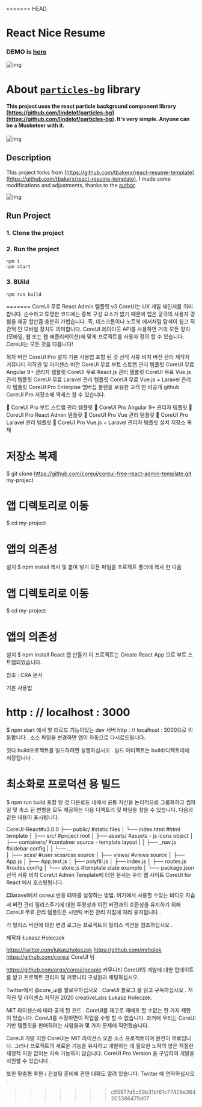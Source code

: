 <<<<<<< HEAD
# React Nice Resume     

### DEMO is [here](https://nordicgiant2.github.io/react-nice-resume-page/index.html)

![img](https://github.com/nordicgiant2/react-nice-resume/blob/master/public/images/img.jpg?raw=true)

# About [`particles-bg`](https://github.com/lindelof/particles-bg) library
#### This project uses the react particle background component library [https://github.com/lindelof/particles-bg](https://github.com/lindelof/particles-bg). It's very simple. Anyone can be a Musketeer with it.

![img](https://github.com/lindelof/particles-bg/raw/master/image/03.jpg?raw=true)

## Description
This project forks from [https://github.com/tbakerx/react-resume-template](https://github.com/tbakerx/react-resume-template), I made some modifications and adjustments, thanks to the [author](https://github.com/tbakerx).

![img](https://github.com/nordicgiant2/react-nice-resume/blob/master/public/images/img2.jpg?raw=true)

## Run Project
### 1. Clone the project

### 2. Run the project
```shell
npm i
npm start
```

### 3. BUild
```shell
npm run build
```
=======
CoreUI 무료 React Admin 템플릿 v3
CoreUI는 UX 게임 체인저를 의미합니다. 순수하고 투명한 코드에는 중복 구성 요소가 없기 때문에 앱은 궁극의 사용자 경험을 제공 할만큼 충분히 가볍습니다. 즉, 데스크톱이나 노트북 에서처럼 탐색이 쉽고 직관적 인 모바일 장치도 의미합니다. CoreUI 레이아웃 API를 사용하면 거의 모든 장치 (모바일, 웹 또는 웹 애플리케이션)에 맞게 프로젝트를 사용자 정의 할 수 있습니다. CoreUI는 모든 것을 다룹니다!

목차
버전
CoreUI Pro
설치
기본 사용법
포함 된 것
선적 서류 비치
버전 관리
제작자
커뮤니티
저작권 및 라이센스
버전
CoreUI 무료 부트 스트랩 관리 템플릿
CoreUI 무료 Angular 9+ 관리자 템플릿
CoreUI 무료 React.js 관리 템플릿
CoreUI 무료 Vue.js 관리 템플릿
CoreUI 무료 Laravel 관리 템플릿
CoreUI 무료 Vue.js + Laravel 관리자 템플릿
CoreUI Pro
Enterpise 멤버십 플랜을 보유한 고객 만 비공개 github CoreUI Pro 저장소에 액세스 할 수 있습니다.

💪 CoreUI Pro 부트 스트랩 관리 템플릿
💪 CoreUI Pro Angular 9+ 관리자 템플릿
💪 CoreUI Pro React Admin 템플릿
💪 CoreUI Pro Vue 관리 템플릿
💪 CoreUI Pro Laravel 관리 템플릿
💪 CoreUI Pro Vue.js + Laravel 관리자 템플릿
설치
저장소 복제
# 저장소 복제
$ git clone https://github.com/coreui/coreui-free-react-admin-template.git my-project

# 앱 디렉토리로 이동 
$ cd my-project

# 앱의 의존성 
설치 $ npm install
복사 및 붙여 넣기
모든 파일을 프로젝트 폴더에 복사 한 다음

# 앱 디렉토리로 이동 
$ cd my-project

# 앱의 의존성 
설치 $ npm install
React 앱 만들기
이 프로젝트는 Create React App 으로 부트 스트랩되었습니다.

참조 : CRA 문서

기본 사용법
# http : // localhost : 3000 
$ npm start 에서 핫 리로드 기능이있는 dev 서버
http : // localhost : 3000으로 이동합니다 . 소스 파일을 변경하면 앱이 자동으로 다시로드됩니다.

짓다
build프로젝트를 빌드하려면 실행하십시오 . 빌드 아티팩트는 build/디렉토리에 저장됩니다 .

# 최소화로 프로덕션 용 빌드 
$ npm run build
포함 된 것
다운로드 내에서 공통 자산을 논리적으로 그룹화하고 컴파일 및 축소 된 변형을 모두 제공하는 다음 디렉토리 및 파일을 찾을 수 있습니다. 다음과 같은 내용이 표시됩니다.

CoreUI-React#v3.0.0
├── public/          #static files
│   └── index.html   #html template
│
├── src/             #project root
│   ├── assets/      #assets - js icons object
│   ├── containers/  #container source - template layout
|   │   ├── _nav.js  #sidebar config
|   │   └── ...      
│   ├── scss/        #user scss/css source
│   ├── views/       #views source
│   ├── App.js
│   ├── App.test.js
│   ├── polyfill.js
│   ├── index.js
│   ├── routes.js    #routes config
│   └── store.js     #template state example 
│
└── package.json
선적 서류 비치
CoreUI Admin Template에 대한 문서는 우리 웹 사이트 CoreUI for React 에서 호스팅됩니다.

🎞️laravel에서 coreui 반응 테마를 설정하는 방법. 여기에서 사용할 수있는 비디오 자습서
버전 관리
릴리스주기에 대한 투명성과 이전 버전과의 호환성을 유지하기 위해 CoreUI 무료 관리 템플릿은 시맨틱 버전 관리 지침에 따라 유지됩니다 .

각 릴리스 버전에 대한 변경 로그는 프로젝트의 릴리스 섹션을 참조하십시오 .

제작자
Łukasz Holeczek

https://twitter.com/lukaszholeczek
https://github.com/mrholek
https://github.com/coreui
CoreUI 팀

https://github.com/orgs/coreui/people
커뮤니티
CoreUI의 개발에 대한 업데이트를 받고 프로젝트 관리자 및 커뮤니티 구성원과 채팅하십시오.

Twitter에서 @core_ui를 팔로우하십시오 .
CoreUI 블로그 를 읽고 구독하십시오 .
저작권 및 라이센스
저작권 2020 creativeLabs Łukasz Holeczek.

MIT 라이센스에 따라 공개 된 코드 . CoreUI를 재고로 재배포 할 수없는 한 가지 제한이 있습니다. CoreUI를 수정하면이 작업을 수행 할 수 없습니다. 과거에 우리는 CoreUI 기반 템플릿을 판매하려는 사람들과 몇 가지 문제에 직면했습니다.

CoreUI 개발 지원
CoreUI는 MIT 라이선스 오픈 소스 프로젝트이며 완전히 무료입니다. 그러나 프로젝트의 새로운 기능을 유지하고 개발하는 데 필요한 노력의 양은 적절한 재정적 지원 없이는 지속 가능하지 않습니다. CoreUI Pro Version 을 구입하여 개발을 지원할 수 있습니다 .

또한 맞춤형 후원 / 컨설팅 준비에 관한 대화도 열려 있습니다. Twitter 에 연락하십시오 .
>>>>>>> c55977d5c59b31bf61c77429e364203386475d07

